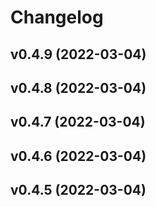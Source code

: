 # Changelog

<!--next-version-placeholder-->

## v0.4.9 (2022-03-04)


## v0.4.8 (2022-03-04)


## v0.4.7 (2022-03-04)


## v0.4.6 (2022-03-04)


## v0.4.5 (2022-03-04)

